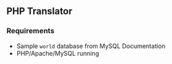 ## PHP Translator

### Requirements

* Sample `world` database from MySQL Documentation 
* PHP/Apache/MySQL running

